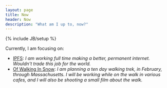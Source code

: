 ```yaml
---
layout: page
title: Now
header: Now
description: "What am I up to, now?"
---
```

{% include JB/setup %}

Currently, I am focusing on:

- [IPFS](/projects/ipfs/): _I am working full time making a better, permanent internet. Wouldn't trade this job for the world._
- [Of Walking In Snow](/projects/of-walking-in-snow/): _I am planning a ten day walking trek, in February, through Massachusetts. I will be working while on the walk in various cafes, and I will also be shooting a small film about the walk._